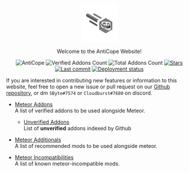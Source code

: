 <p align="center">
  <img src="./resources/icon.png" alt="logo" width="20%"/>
</p>
<p align="center">
  Welcome to the AntiCope Website!
</p>
<div align="center">
  <img src="https://img.shields.io/badge/Anti-Cope!-orange" alt="AntiCope">
  <img src="https://img.shields.io/badge/Verified%20Addons-14-blue" alt="Verified Addons Count">
  <img src="https://img.shields.io/badge/Total%20Addons-62-blueviolet" alt="Total Addons Count">
  <a href="https://github.com/AntiCope/anticope.ml/"><img src="https://img.shields.io/github/stars/AntiCope/anticope.ml?color=%23a17f1a&&label=Stars&logo=github" alt="Stars"></a>
  <a href="https://github.com/AntiCope/anticope.ml/"><img src="https://img.shields.io/github/last-commit/AntiCope/anticope.ml?label=Last%20Commit&logo=git" alt="Last commit"></a>
  <a href="https://anticope.ml/"><img src="https://img.shields.io/github/deployments/AntiCope/anticope.ml/github-pages?label=Pages&logo=github" alt="Deployment status"></a>
</div>
<p> </p>

If you are interested in contributing new features or information to this website, feel free to open a new issue or pull request on our [Github repository](https://github.com/AntiCope/anticope.ml/), or dm `SByte#7574` or `Cloudburst#7680` on discord.

- [Meteor Addons](pages/MeteorAddons.md)<br>
A list of verified addons to be used alongside Meteor.

  -  [Unverified Addons](pages/addons/UnverifiedAddons.md)<br>
List of **unverified** addons indexed by Github

- [Meteor Additionals](pages/MeteorAdditionals.md)<br>
A list of recommended mods to be used alongside meteor.

- [Meteor Incompatibilities](pages/Incompatibilities.md)<br>
A list of known meteor-incompatible mods.
